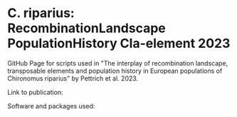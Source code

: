 # C. riparius: RecombinationLandscape PopulationHistory Cla-element 2023
GitHub Page for scripts used in "The interplay of recombination landscape, transposable elements and population history in European populations of Chironomus riparius" by Pettrich et al. 2023.

Link to publication: 


Software and packages used:
